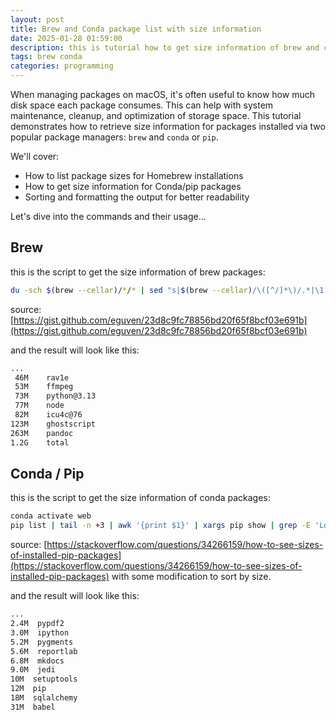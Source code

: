 ```yaml
---
layout: post
title: Brew and Conda package list with size information
date: 2025-01-28 01:59:00
description: this is tutorial how to get size information of brew and conda list packages
tags: brew conda
categories: programming
---
```


When managing packages on macOS, it's often useful to know how much disk space each package consumes. This can help with system maintenance, cleanup, and optimization of storage space. This tutorial demonstrates how to retrieve size information for packages installed via two popular package managers: `brew` and `conda` or `pip`.

We'll cover:
- How to list package sizes for Homebrew installations
- How to get size information for Conda/pip packages
- Sorting and formatting the output for better readability

Let's dive into the commands and their usage...

## Brew
this is the script to get the size information of brew packages:

```bash
du -sch $(brew --cellar)/*/* | sed "s|$(brew --cellar)/\([^/]*\)/.*|\1|" | sort -k1h
```
source: [https://gist.github.com/eguven/23d8c9fc78856bd20f65f8bcf03e691b](https://gist.github.com/eguven/23d8c9fc78856bd20f65f8bcf03e691b)

and the result will look like this:

```bash
...
 46M	rav1e
 53M	ffmpeg
 73M	python@3.13
 77M	node
 82M	icu4c@76
123M	ghostscript
263M	pandoc
1.2G	total
```

## Conda / Pip
this is the script to get the size information of conda packages:

```bash
conda activate web
pip list | tail -n +3 | awk '{print $1}' | xargs pip show | grep -E 'Location:|Name:' | cut -d ' ' -f 2 | paste -d ' ' - - | awk '{print $2 "/" tolower($1)}' | xargs du -sh 2> /dev/null | sort -h | awk '{print $1, $2}' | awk -F/ '{print $1, $NF}'
```
source: [https://stackoverflow.com/questions/34266159/how-to-see-sizes-of-installed-pip-packages](https://stackoverflow.com/questions/34266159/how-to-see-sizes-of-installed-pip-packages) with some modification to sort by size.

and the result will look like this:

```bash
...
2.4M  pypdf2
3.0M  ipython
5.2M  pygments
5.6M  reportlab
6.8M  mkdocs
9.0M  jedi
10M  setuptools
12M  pip
18M  sqlalchemy
31M  babel
 ```
